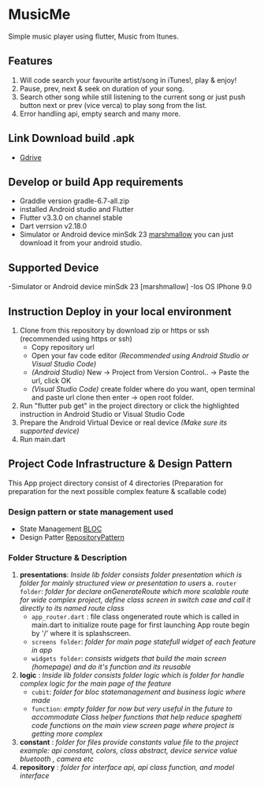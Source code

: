 # MusicMe

Simple music player using flutter, Music from Itunes.

## Features

1. Will code search your favourite artist/song in iTunes!, play & enjoy!
2. Pause, prev, next & seek on duration of your song.
3. Search other song while still listening to the current song or just push button next or prev (vice verca) to play song from the list.
4. Error handling api, empty search and many more.

## Link Download build .apk

- [Gdrive](https://drive.google.com/drive/folders/1GDyKWi5HYKpWxIc0qzZpzV_lndV4Cxec?usp=sharing)

## Develop or build App requirements

- Graddle version gradle-6.7-all.zip
- installed Android studio and Flutter
- Flutter v3.3.0 on channel stable
- Dart verrsion v2.18.0
- Simulator or Android device minSdk 23 [marshmallow](https://androidsdkoffline.blogspot.com/p/android-sdk-60-api-23-marshmallow.html) you can just download it from your android studio.

## Supported Device

-Simulator or Android device minSdk 23 [marshmallow]
-Ios OS IPhone 9.0

## Instruction Deploy in your local environment

1. Clone from this repository by download zip or https or ssh (recommended using https or ssh)
   - Copy repository url
   - Open your fav code editor _(Recommended using Android Studio or Visual Studio Code)_
   - _(Android Studio)_ New -> Project from Version Control.. -> Paste the url, click OK
   - _(Visual Studio Code)_ create folder where do you want, open terminal and paste url clone then enter -> open root folder.
2. Run "flutter pub get" in the project directory or click the highlighted instruction in Android Studio or Visual Studio Code
3. Prepare the Android Virtual Device or real device _(Make sure its supported device)_
4. Run main.dart

## Project Code Infrastructure & Design Pattern

This App project directory consist of 4 directories (Preparation for preparation for the next possible complex feature & scallable code)

### Design pattern or state management used

- State Management [BLOC](https://bloclibrary.dev/#/)
- Design Patter [RepositoryPattern](https://blog.logrocket.com/implementing-repository-pattern-flutter/#:~:text=Flutter%20developers%20use%20various%20design,widgets%20into%20private%20methods%2Fclasses.)

### Folder Structure & Description

1. **presentations**: _Inside lib folder consists folder presentation which is folder for mainly structured view or presentation to users_
   a. `router folder`: _folder for declare onGenerateRoute which more scalable route for wide complex project, define class screen in switch case and call it directly to its named route class_
   - `app_router.dart` : file class ongenerated route which is called in main.dart to initialize route page for first launching App route begin by '/' where it is splashscreen.
   - `screens folder`: _folder for main page statefull widget of each feature in app_
   - `widgets folder`: _consists widgets that build the main screen (homepage) and do it's function and its reusable_
2. **logic** : _Inside lib folder consists folder logic which is folder for handle complex logic for the main page of the feature_
   - `cubit`: _folder for bloc statemanagement and business logic where made_
   - `function`: _empty folder for now but very useful in the future to accommodate Class helper functions that help reduce spaghetti code functions on the main view screen page where project is getting more complex_
3. **constant** : _folder for files provide constants value file to the project example: api constant, colors, class abstract, device service value bluetooth , camera etc_
4. **repository** : _folder for interface api, api class function, and model interface_
